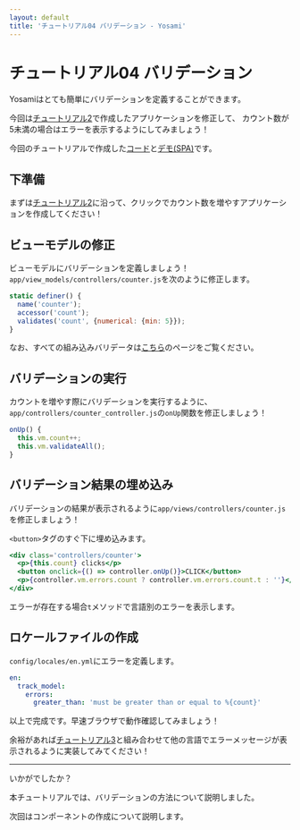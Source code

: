 ```yaml
---
layout: default
title: 'チュートリアル04 バリデーション - Yosami'
---
```


# チュートリアル04 バリデーション
Yosamiはとても簡単にバリデーションを定義することができます。

今回は[チュートリアル2](/ja/tutorials/02_counter)で作成したアプリケーションを修正して、
カウント数が5未満の場合はエラーを表示するようにしてみましょう！

今回のチュートリアルで作成した[コード](https://github.com/yosami-framework/yosami-tutorial/tree/master/04_validation)と[デモ(SPA)](https://yosami-framework.github.io/demoes/04_validation/)です。

## 下準備
まずは[チュートリアル2](/ja/tutorials/02_counter)に沿って、クリックでカウント数を増やすアプリケーションを作成してください！

## ビューモデルの修正
ビューモデルにバリデーションを定義しましょう！`app/view_models/controllers/counter.js`を次のように修正します。

```javascript
static definer() {
  name('counter');
  accessor('count');
  validates('count', {numerical: {min: 5}});
}
```

なお、すべての組み込みバリデータは[こちら](/ja/concepts/validation)のページをご覧ください。


## バリデーションの実行
カウントを増やす際にバリデーションを実行するように、`app/controllers/counter_controller.js`の`onUp`関数を修正しましょう！

```javascript
onUp() {
  this.vm.count++;
  this.vm.validateAll();
}
```

## バリデーション結果の埋め込み
バリデーションの結果が表示されるように`app/views/controllers/counter.js`を修正しましょう！

`<button>`タグのすぐ下に埋め込みます。

```jsx
<div class='controllers/counter'>
  <p>{this.count} clicks</p>
  <button onclick={() => controller.onUp()}>CLICK</button>
  <p>{controller.vm.errors.count ? controller.vm.errors.count.t : ''}</p>
</div>
```

エラーが存在する場合`t`メソッドで言語別のエラーを表示します。

## ロケールファイルの作成
`config/locales/en.yml`にエラーを定義します。

```yaml
en:
  track_model:
    errors:
      greater_than: 'must be greater than or equal to %{count}'
```

以上で完成です。早速ブラウザで動作確認してみましょう！

余裕があれば[チュートリアル3](/ja/tutorials/03_i18n)と組み合わせて他の言語でエラーメッセージが表示されるように実装してみてください！

----
いかがでしたか？

本チュートリアルでは、バリデーションの方法について説明しました。

次回はコンポーネントの作成について説明します。
